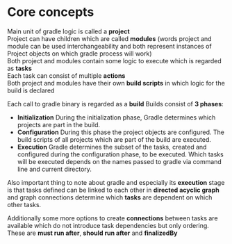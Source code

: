 # Core concepts

Main unit of gradle logic is called a **project**  
Project can have children which are called **modules** (words project and module can be used interchangeability and both represent instances of Project objects on which gradle process will work)  
Both project and modules contain some logic to execute which is regarded as **tasks**  
Each task can consist of multiple **actions**  
Both project and modules have their own **build scripts** in which logic for the build is declared

Each call to gradle binary is regarded as a **build**
Builds consist of **3 phases**:

*	**Initialization** During the initialization phase, Gradle determines which projects are part in the build.
*	**Configuration** During this phase the project objects are configured. The build scripts of all projects which are part of the build are executed.
*	**Execution** Gradle determines the subset of the tasks, created and configured during the configuration phase, to be executed. Which tasks will be executed depends on the names passed to gradle via command line and current directory.

Also important thing to note about gradle and especially its **execution** stage is that tasks defined can be linked to each other in **directed acyclic graph** and graph connections determine which **tasks** are dependent on which other tasks.

Additionally some more options to create **connections** between tasks are available which do not introduce task dependencies but only ordering. These are **must run after**, **should run after** and **finalizedBy**




